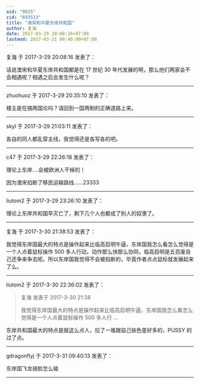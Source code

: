 ```yaml
---
aid: "9025"
zid: "693513"
title: "澳宋和华夏东岸共和国"
author: 复海
date: 2017-03-29 20:08:16+07:00
lastmod: 2017-03-31 09:40:00+07:00
---
```


复海 于 2017-3-29 20:08:16 发表了：

话说澳宋和华夏东岸共和国都是在 17 世纪 30 年代发展的啊，那么他们两家会不会相遇呢？相遇之后会发生什么呢？

---

zhuohuoz 于 2017-3-29 20:35:10 发表了：

楼主是在搞两国论吗？请回到一国两制的正确道路上来。

---

skyl 于 2017-3-29 21:03:11 发表了：

各自的同人都乱穿主线，我觉得还是各写各的吧。

---

c47 于 2017-3-29 22:26:18 发表了：

理论上东岸....会被欧洲人干掉的！

因为澳宋掐断了移民运输路线......23333

---

liutom2 于 2017-3-29 23:26:10 发表了：

理论上东岸共和国早灭亡了，剩下几个人也都成了别人的奴隶了。

---

复海 于 2017-3-30 21:38:53 发表了：

我觉得东岸国最大的特点是操作起来比临高启明牛逼，东岸国我怎么看怎么觉得是一个人点着鼠标操作 500 多人行动，动作那么快那么协同，临高启明是五百废自己还争来争去呢。所以东岸国我觉得不会被掐断的，毕竟作者点点鼠标就发展起来了么。

---

liutom2 于 2017-3-30 22:36:02 发表了：

> 复海 发表于 2017-3-30 21:38
>
> 我觉得东岸国最大的特点是操作起来比临高启明牛逼，东岸国我怎么看怎么觉得是一个人点着鼠标操作 500 多人行 ...

东岸共和国最大的特点是就这么点人，拉了一堆跟自己肤色差好多的，PUSSY 的过了点。

---

gdragonflyj 于 2017-3-31 09:40:13 发表了：

东岸国飞龙骑脸怎么输

---
